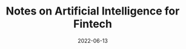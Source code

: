 ---
title : "Notes on Artificial Intelligence for Fintech"
description: "Data Doks is an open set of resources on the application of Artificial Intelligence techniques in Finance."
lead: "Data Doks is an open set of resources on the application of Artificial Intelligence techniques in Finance."
date: 2022-06-13
lastmod: 2022-06-13
draft: false
images: []
---